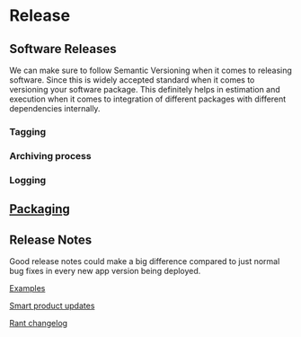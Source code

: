 # Release


## Software Releases

We can make sure to follow Semantic Versioning when it comes to releasing software. Since this is widely accepted standard when it comes to versioning your software package. This definitely helps in estimation and execution when it comes to integration of different packages with different dependencies internally. 

### Tagging

### Archiving process


### Logging




## [Packaging](packaging.md)


## Release Notes


Good release notes could make a big difference compared to just normal bug fixes in every new app version being deployed.


[Examples](https://www.appcues.com/blog/release-notes-examples)

[Smart product updates](https://announcekit.app/blog/5-smart-ways-to-announce-product-updates/)


[Rant changelog](https://piunikaweb.com/2021/06/13/opinion-hey-devs-give-us-proper-update-changelogs-release-notes/)